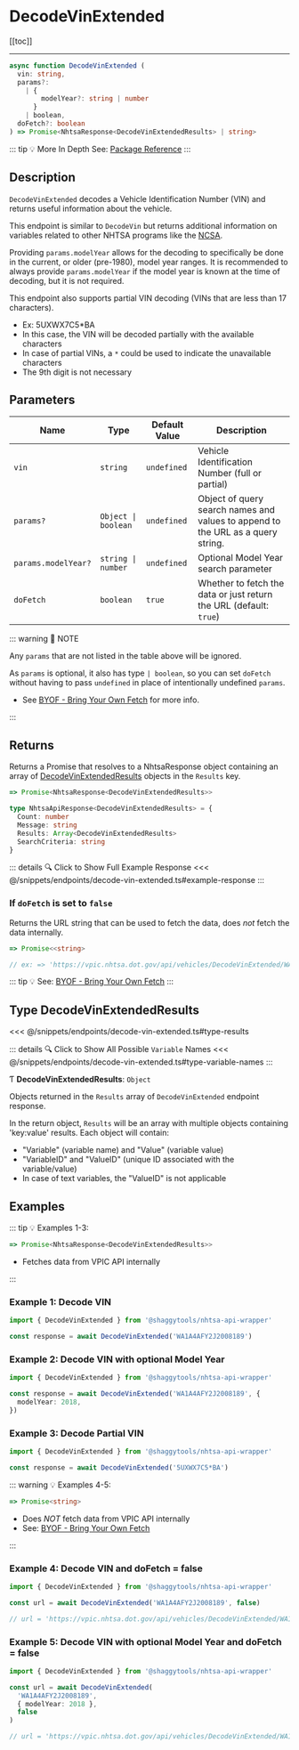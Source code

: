 # DecodeVinExtended

[[toc]]

---

```typescript
async function DecodeVinExtended (
  vin: string,
  params?:
    | {
        modelYear?: string | number
      }
    | boolean,
  doFetch?: boolean
) => Promise<NhtsaResponse<DecodeVinExtendedResults> | string>
```

::: tip :bulb: More In Depth
See: [Package Reference](../../typedoc/modules/api_endpoints_DecodeVinExtended)
:::

## Description

`DecodeVinExtended` decodes a Vehicle Identification Number (VIN) and returns useful information
about the vehicle.

This endpoint is similar to `DecodeVin` but returns additional information on variables related
to other NHTSA programs like the
[NCSA](https://www.nhtsa.gov/research-data/national-center-statistics-and-analysis-ncsa).

Providing `params.modelYear` allows for the decoding to specifically be done in the current, or
older (pre-1980), model year ranges. It is recommended to always provide `params.modelYear` if
the model year is known at the time of decoding, but it is not required.

This endpoint also supports partial VIN decoding (VINs that are less than 17 characters).

- Ex: 5UXWX7C5\*BA
- In this case, the VIN will be decoded partially with the available characters
- In case of partial VINs, a `*` could be used to indicate the unavailable characters
- The 9th digit is not necessary

## Parameters

| Name                | Type                 | Default Value | Description                                                                     |
| ------------------- | -------------------- | ------------- | ------------------------------------------------------------------------------- |
| `vin`               | `string`             | `undefined`   | Vehicle Identification Number (full or partial)                                 |
| `params?`           | `Object \| boolean ` | `undefined`   | Object of query search names and values to append to the URL as a query string. |
| `params.modelYear?` | `string \| number`   | `undefined`   | Optional Model Year search parameter                                            |
| `doFetch`           | `boolean`            | `true`        | Whether to fetch the data or just return the URL (default: `true`)              |

::: warning 📝 NOTE

Any `params` that are not listed in the table above will be ignored.

As `params` is optional, it also has type `| boolean`, so you can set `doFetch` without
having to pass `undefined` in place of intentionally undefined `params`.

- See [BYOF - Bring Your Own Fetch](../../guide/bring-your-own-fetch.md#option-1-set-dofetch-to-false)
  for more info.

:::

## Returns

Returns a Promise that resolves to a NhtsaResponse object containing an array of
[DecodeVinExtendedResults](#type-decodevinextendedresults) objects in the `Results` key.

```typescript
=> Promise<NhtsaResponse<DecodeVinExtendedResults>>
```

```typescript
type NhtsaApiResponse<DecodeVinExtendedResults> = {
  Count: number
  Message: string
  Results: Array<DecodeVinExtendedResults>
  SearchCriteria: string
}
```

::: details :mag: Click to Show Full Example Response
<<< @/snippets/endpoints/decode-vin-extended.ts#example-response
:::

### If `doFetch` is set to `false`

Returns the URL string that can be used to fetch the data, does _not_ fetch the data internally.

```typescript
=> Promise<<string>

// ex: => 'https://vpic.nhtsa.dot.gov/api/vehicles/DecodeVinExtended/WA1A4AFY2J2008189?format=json'
```

::: tip :bulb: See: [BYOF - Bring Your Own Fetch](../../guide/bring-your-own-fetch.md#option-1-set-dofetch-to-false)
:::

## Type DecodeVinExtendedResults

<<< @/snippets/endpoints/decode-vin-extended.ts#type-results

::: details :mag: Click to Show All Possible `Variable` Names
<<< @/snippets/endpoints/decode-vin-extended.ts#type-variable-names
:::

Ƭ **DecodeVinExtendedResults**: `Object`

Objects returned in the `Results` array of `DecodeVinExtended` endpoint response.

In the return object, `Results` will be an array with multiple objects containing 'key:value'
results. Each object will contain:

- "Variable" (variable name) and "Value" (variable value)
- "VariableID" and "ValueID" (unique ID associated with the variable/value)
- In case of text variables, the "ValueID" is not applicable

## Examples

::: tip :bulb: Examples 1-3:

```typescript
=> Promise<NhtsaResponse<DecodeVinExtendedResults>>
```

- Fetches data from VPIC API internally

:::

### Example 1: Decode VIN

```ts
import { DecodeVinExtended } from '@shaggytools/nhtsa-api-wrapper'

const response = await DecodeVinExtended('WA1A4AFY2J2008189')
```

### Example 2: Decode VIN with optional Model Year

```ts
import { DecodeVinExtended } from '@shaggytools/nhtsa-api-wrapper'

const response = await DecodeVinExtended('WA1A4AFY2J2008189', {
  modelYear: 2018,
})
```

### Example 3: Decode Partial VIN

```ts
import { DecodeVinExtended } from '@shaggytools/nhtsa-api-wrapper'

const response = await DecodeVinExtended('5UXWX7C5*BA')
```

::: warning :bulb: Examples 4-5:

```typescript
=> Promise<string>
```

- Does _NOT_ fetch data from VPIC API internally
- See: [BYOF - Bring Your Own Fetch](../../guide/bring-your-own-fetch.md#option-1-set-dofetch-to-false)

:::

### Example 4: Decode VIN and doFetch = false

```ts
import { DecodeVinExtended } from '@shaggytools/nhtsa-api-wrapper'

const url = await DecodeVinExtended('WA1A4AFY2J2008189', false)

// url = 'https://vpic.nhtsa.dot.gov/api/vehicles/DecodeVinExtended/WA1A4AFY2J2008189?format=json'
```

### Example 5: Decode VIN with optional Model Year and doFetch = false

```ts
import { DecodeVinExtended } from '@shaggytools/nhtsa-api-wrapper'

const url = await DecodeVinExtended(
  'WA1A4AFY2J2008189',
  { modelYear: 2018 },
  false
)

// url = 'https://vpic.nhtsa.dot.gov/api/vehicles/DecodeVinExtended/WA1A4AFY2J2008189?modelYear=2018&format=json'
```
